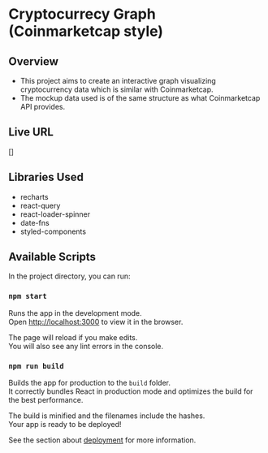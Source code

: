 # Cryptocurrecy Graph (Coinmarketcap style)

## Overview

- This project aims to create an interactive graph visualizing cryptocurrency data which is similar with Coinmarketcap.
- The mockup data used is of the same structure as what Coinmarketcap API provides.

## Live URL

[]

## Libraries Used

- recharts
- react-query
- react-loader-spinner
- date-fns
- styled-components

## Available Scripts

In the project directory, you can run:

### `npm start`

Runs the app in the development mode.\
Open [http://localhost:3000](http://localhost:3000) to view it in the browser.

The page will reload if you make edits.\
You will also see any lint errors in the console.

### `npm run build`

Builds the app for production to the `build` folder.\
It correctly bundles React in production mode and optimizes the build for the best performance.

The build is minified and the filenames include the hashes.\
Your app is ready to be deployed!

See the section about [deployment](https://facebook.github.io/create-react-app/docs/deployment) for more information.
